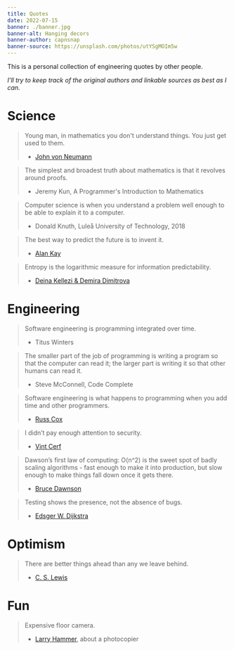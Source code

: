 ```yaml
---
title: Quotes
date: 2022-07-15
banner: ./banner.jpg
banner-alt: Hanging decors
banner-author: capnsnap
banner-source: https://unsplash.com/photos/utYSgMOIm5w
---
```


This is a personal collection of engineering quotes by other people.

*I'll try to keep track of the original authors and linkable sources as best as I can.*



# Science

> Young man, in mathematics you don't understand things. You just get used to them.
>
> - [John von Neumann](https://en.wikiquote.org/wiki/John_von_Neumann)

> The simplest and broadest truth about mathematics is that it revolves around proofs.
>
> - Jeremy Kun, A Programmer's Introduction to Mathematics

> Computer science is when you understand a problem well enough to be able to explain it to a computer.
>
> - Donald Knuth, Luleå University of Technology, 2018

> The best way to predict the future is to invent it.
>
> - [Alan Kay](https://www.ted.com/speakers/alan_kay)

> Entropy is the logarithmic measure for information predictability.
>
> - [Deina Kellezi & Demira Dimitrova](https://github.blog/2021-09-23-announcing-npms-new-access-token-format/)


# Engineering

> Software engineering is programming integrated over time.
>
> - Titus Winters

> The smaller part of the job of programming is writing a program so that the computer can read it;
> the larger part is writing it so that other humans can read it.
>
> - Steve McConnell, Code Complete

> Software engineering is what happens to programming when you add time and other programmers.
>
> - [Russ Cox](https://research.swtch.com/vgo-eng)

> I didn’t pay enough attention to security.
>
> - [Vint Cerf](https://spectrum.ieee.org/vint-cerf-mistakes)

> Dawson’s first law of computing:
> O(n^2) is the sweet spot of badly scaling algorithms - fast enough to make it into production,
> but slow enough to make things fall down once it gets there.
>
> - [Bruce Dawnson](https://randomascii.wordpress.com/2021/02/16/arranging-invisible-icons-in-quadratic-time/)

> Testing shows the presence, not the absence of bugs.
>
> - [Edsger W. Dijkstra](https://en.wikiquote.org/wiki/Edsger_W._Dijkstra#1960s)

# Optimism

> There are better things ahead than any we leave behind.
>
> - [C. S. Lewis](https://literature.stackexchange.com/a/8832)


# Fun

> Expensive floor camera.
>
> - [Larry Hammer](https://escapepod.org/2006/06/24/ep-flash-paul-bunyan-and-the-photocopier/), about a photocopier

